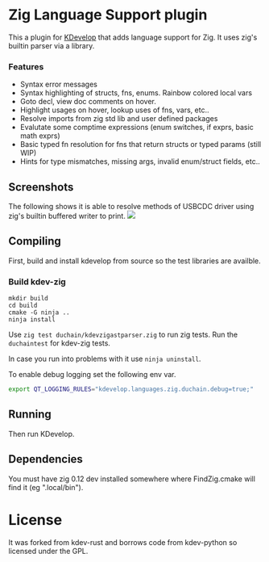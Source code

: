 # Zig Language Support plugin

This a plugin for [KDevelop](https://kdevelop.org/) that adds language support for Zig. It uses zig's
builtin parser via a library. 

### Features
- Syntax error messages
- Syntax highlighting of structs, fns, enums. Rainbow colored local vars
- Goto decl, view doc comments on hover.
- Highlight usages on hover, lookup uses of fns, vars, etc..
- Resolve imports from zig std lib and user defined packages
- Evalutate some comptime expressions (enum switches, if exprs, basic math exprs)
- Basic typed fn resolution for fns that return structs or typed params (still WIP)
- Hints for type mismatches, missing args, invalid enum/struct fields, etc..

## Screenshots

The following shows it is able to resolve methods of USBCDC driver using zig's builtin buffered writer to print.
![](https://user-images.githubusercontent.com/380158/284731452-bca7eb00-0f1c-44aa-8096-f2f0e4042f29.png)

## Compiling

First, build and install kdevelop from source so the test libraries are availble.

### Build kdev-zig

```
mkdir build
cd build
cmake -G ninja ..
ninja install
```

Use `zig test duchain/kdevzigastparser.zig` to run zig tests.
Run the `duchaintest` for kdev-zig tests.

In case you run into problems with it use `ninja uninstall`.

To enable debug logging set the following env var.

```bash
export QT_LOGGING_RULES="kdevelop.languages.zig.duchain.debug=true;"
```

## Running

Then run KDevelop.

## Dependencies

You must have zig 0.12 dev installed somewhere where FindZig.cmake
will find it (eg ".local/bin").

# License

It was forked from kdev-rust and borrows code from kdev-python so licensed under the GPL.
